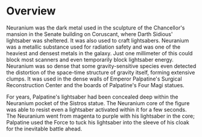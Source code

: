# Overview

Neuranium was the dark metal used in the sculpture of the Chancellor's mansion in the Senate building on Coruscant, where Darth Sidious' lightsaber was sheltered.
It was also used to craft lightsabers.
Neuranium was a metallic substance used for radiation safety and was one of the heaviest and densest metals in the galaxy.
Just one millimeter of this could block most scanners and even temporarily block lightsaber energy.
Neuranium was so dense that some gravity-sensitive species even detected the distortion of the space-time structure of gravity itself, forming extensive clumps.
It was used in the dense walls of Emperor Palpatine's Surgical Reconstruction Center and the boards of Palpatine's Four Magi statues.

For years, Palpatine's lightsaber had been concealed deep within the Neuranium pocket of the Sistros statue.
The Neuranium core of the figure was able to resist even a lightsaber activated within it for a few seconds.
The Neuranium went from magenta to purple with his lightsaber in the core; Palpatine used the Force to tuck his lightsaber into the sleeve of his cloak for the inevitable battle ahead.
